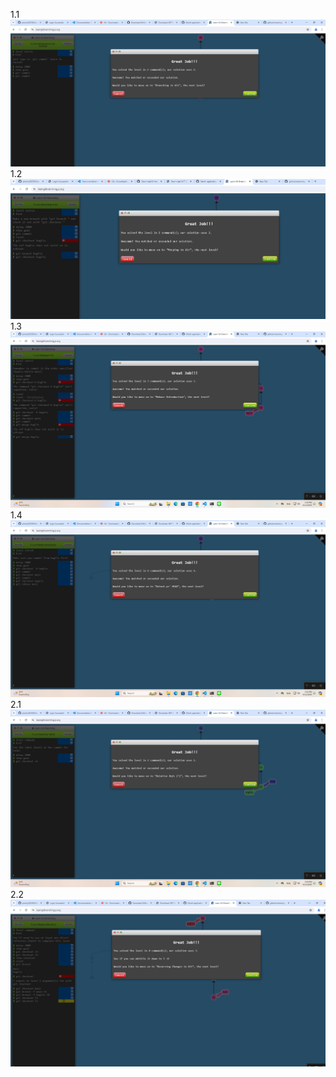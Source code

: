 1.1
![alt text](1.1.png)
1.2
![alt text](1.2.png)
1.3
![alt text](1.3.png)
1.4
![alt text](1.4.png)
2.1
![alt text](2.1.png)
2.2
![alt text](2.3.png)